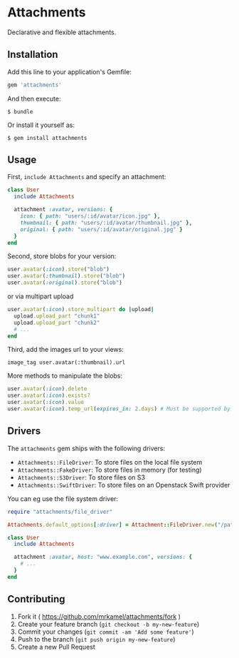 # Attachments

Declarative and flexible attachments.

## Installation

Add this line to your application's Gemfile:

```ruby
gem 'attachments'
```

And then execute:

    $ bundle

Or install it yourself as:

    $ gem install attachments

## Usage

First, `include Attachments` and specify an attachment:

```ruby
class User
  include Attachments

  attachment :avatar, versions: {
    icon: { path: "users/:id/avatar/icon.jpg" },
    thumbnail: { path: "users/:id/avatar/thumbnail.jpg" },
    original: { path: "users/:id/avatar/original.jpg" }
  }
end
```

Second, store blobs for your version:

```ruby
user.avatar(:icon).store("blob")
user.avatar(:thumbnail).store("blob")
user.avatar(:original).store("blob")
```

or via multipart upload

```ruby
user.avatar(:icon).store_multipart do |upload|
  upload.upload_part "chunk1"
  upload.upload_part "chunk2"
  # ...
end
```

Third, add the images url to your views:

```
image_tag user.avatar(:thumbnail).url
```

More methods to manipulate the blobs:

```ruby
user.avatar(:icon).delete
user.avatar(:icon).exists?
user.avatar(:icon).value
user.avatar(:icon).temp_url(expires_in: 2.days) # Must be supported by the driver
```

## Drivers

The `attachments` gem ships with the following drivers:

* `Attachments::FileDriver`: To store files on the local file system
* `Attachments::FakeDriver`: To store files in memory (for testing)
* `Attachments::S3Driver`: To store files on S3
* `Attachments::SwiftDriver`: To store files on an Openstack Swift provider

You can eg use the file system driver:

```ruby
require "attachments/file_driver"

Attachments.default_options[:driver] = Attachment::FileDriver.new("/path/to/attachments")

class User
  include Attachments

  attachment :avatar, host: "www.example.com", versions: {
    # ...
  }
end
```

## Contributing

1. Fork it ( https://github.com/mrkamel/attachments/fork )
2. Create your feature branch (`git checkout -b my-new-feature`)
3. Commit your changes (`git commit -am 'Add some feature'`)
4. Push to the branch (`git push origin my-new-feature`)
5. Create a new Pull Request
